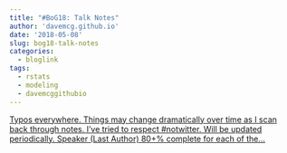 ```yaml
---
title: "#BoG18: Talk Notes"
author: 'davemcg.github.io'
date: '2018-05-08'
slug: bog18-talk-notes
categories:
  - bloglink
tags:
  - rstats
  - modeling
  - davemcggithubio
---
```


[Typos everywhere. Things may change dramatically over time as I scan back through notes. I’ve tried to respect #notwitter. Will be updated periodically. Speaker (Last Author) 80+% complete for each of the...<click to read more>](http://davemcg.github.io/./post/bog18-notes/)

